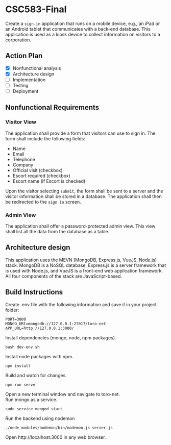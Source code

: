 # CSC583-Final
Create a `sign-in` application that runs on a mobile device, e.g., an iPad or an Android tablet that communicates with a back-end database.  This application is used as a kiosk device to collect information on visitors to a corporation.

## Action Plan

- [x] Nonfunctional analysis
- [x] Architecture design
- [ ] Implementation
- [ ] Testing
- [ ] Deployment

## Nonfunctional Requirements

### Visitor View

The application shall provide a form that visitors can use to sign in. The form shall include the following fields:

- Name
- Email 
- Telephone
- Company
- Official visit (checkbox)
- Escort required (checkbox)
- Escort name (if Escort is checked)

Upon the visitor selecting `submit`, the form shall be sent to a server and the visitor information shall be stored in a database. The application shall then be redirected to the `sign in` screen.

### Admin View

The application shall offer a password-protected admin view.  This view shall list all the data from the database as a table.

## Architecture design

This application uses the MEVN (MongoDB, Express.js, VueJS, Node.js) stack. MongoDB is a NoSQL database, Express.js is a server framework that is used with Node.js, and VueJS is a front-end web application framework. All four components of the stack are JavaScript-based.

## Build Instructions

Create .env file with the following information and save it in your project folder:

```
PORT=3000
MONGO_URI=mongodb://127.0.0.1:27017/toro-net
APP_URL=http://127.0.0.1:3000/
```

Install dependencies (mongo, node, npm packages).  
```
bash dev-env.sh
```

Install node packages with npm.  
```
npm install
``` 

Build and watch for changes.  
```
npm run serve
```

Open a new terminal window and navigate to toro-net.  
Run mongo as a service.  
```
sudo service mongod start
```

Run the backend using nodemon  
```
./node_modules/nodemon/bin/nodemon.js server.js
```

Open http://localhost:3000 in any web browser.



